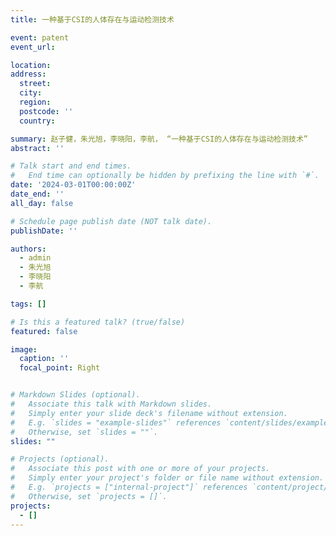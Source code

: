 ```yaml
---
title: 一种基于CSI的人体存在与运动检测技术

event: patent
event_url: 

location: 
address:
  street: 
  city: 
  region: 
  postcode: ''
  country: 

summary: 赵子健，朱光旭，李晓阳，李航， “一种基于CSI的人体存在与运动检测技术”
abstract: ''

# Talk start and end times.
#   End time can optionally be hidden by prefixing the line with `#`.
date: '2024-03-01T00:00:00Z'
date_end: ''
all_day: false

# Schedule page publish date (NOT talk date).
publishDate: ''

authors:
  - admin
  - 朱光旭
  - 李晓阳
  - 李航

tags: []

# Is this a featured talk? (true/false)
featured: false

image:
  caption: ''
  focal_point: Right


# Markdown Slides (optional).
#   Associate this talk with Markdown slides.
#   Simply enter your slide deck's filename without extension.
#   E.g. `slides = "example-slides"` references `content/slides/example-slides.md`.
#   Otherwise, set `slides = ""`.
slides: ""

# Projects (optional).
#   Associate this post with one or more of your projects.
#   Simply enter your project's folder or file name without extension.
#   E.g. `projects = ["internal-project"]` references `content/project/deep-learning/index.md`.
#   Otherwise, set `projects = []`.
projects:
  - []
---
```

